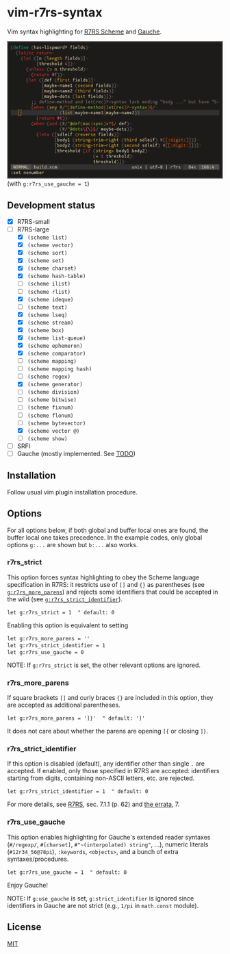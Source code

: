 # vim-r7rs-syntax

Vim syntax highlighting for [R7RS Scheme][1] and [Gauche][3].

![Screenshot](./preview.png)
(with `g:r7rs_use_gauche = 1`)

## Development status

- [x] R7RS-small 
- [ ] R7RS-large
    - [x] `(scheme list)`
    - [x] `(scheme vector)`
    - [x] `(scheme sort)`
    - [x] `(scheme set)`
    - [x] `(scheme charset)`
    - [x] `(scheme hash-table)`
    - [ ] `(scheme ilist)`
    - [ ] `(scheme rlist)`
    - [x] `(scheme ideque)`
    - [ ] `(scheme text)`
    - [x] `(scheme lseq)`
    - [x] `(scheme stream)`
    - [x] `(scheme box)`
    - [x] `(scheme list-queue)`
    - [x] `(scheme ephemeron)`
    - [x] `(scheme comparator)`
    - [ ] `(scheme mapping)`
    - [ ] `(scheme mapping hash)`
    - [ ] `(scheme regex)`
    - [x] `(scheme generator)`
    - [ ] `(scheme division)`
    - [ ] `(scheme bitwise)`
    - [ ] `(scheme fixnum)`
    - [ ] `(scheme flonum)`
    - [ ] `(scheme bytevector)`
    - [x] `(scheme vector @)`
    - [ ] `(scheme show)`
- [ ] SRFI
- [ ] Gauche (mostly implemented. See [TODO](TODO.md))

## Installation

Follow usual vim plugin installation procedure.

## Options

For all options below, if both global and buffer local ones are found, the
buffer local one takes precedence.  In the example codes, only global options
`g:...` are shown but `b:...` also works.

### r7rs_strict

This option forces syntax highlighting to obey the Scheme language
specification in R7RS: it restricts use of `[]` and `{}` as parentheses (see
[`g:r7rs_more_parens`](#r7rs_more_parens)) and rejects some identifiers that
could be accepted in the wild (see
[`g:r7rs_strict_identifier`](#r7rs_strict_identifier)).

```vim
let g:r7rs_strict = 1  " default: 0
```

Enabling this option is equivalent to setting

```vim
let g:r7rs_more_parens = ''
let g:r7rs_strict_identifier = 1
let g:r7rs_use_gauche = 0
```

NOTE: If `g:r7rs_strict` is set, the other relevant options are ignored.

### r7rs_more_parens

If square brackets `[]` and curly braces `{}` are included in this option,
they are accepted as additional parentheses.

```vim
let g:r7rs_more_parens = ']}'  " default: ']'
```

It does not care about whether the parens are opening `[{` or closing `]}`.

### r7rs_strict_identifier

If this option is disabled (default), any identifier other than single `.` are
accepted.  If enabled, only those specified in R7RS are accepted: identifiers
starting from digits, containing non-ASCII letters, etc. are rejected.

```vim
let g:r7rs_strict_identifier = 1  " default: 0
```

For more details, see [R7RS][1], sec. 7.1.1 (p. 62) and [the errata][2], 7.

### r7rs_use_gauche

This option enables highlighting for Gauche's extended reader syntaxes
(`#/regexp/`, `#[charset]`, `#"~(interpolated) string"`, ...), numeric
literals (`#12r34_56@78pi`), `:keywords`, `<objects>`, and a bunch of extra
syntaxes/procedures.

```vim
let g:r7rs_use_gauche = 1  " default: 0
```

Enjoy Gauche!

NOTE: If `g:use_gauche` is set, `g:strict_identifier` is ignored since
identifiers in Gauche are not strict (e.g., `1/pi` in `math.const` module).

## License

[MIT](LICENSE)

[1]: https://small.r7rs.org/
[2]: https://small.r7rs.org/wiki/R7RSSmallErrata/
[3]: https://practical-scheme.net/gauche/

<!-- vim: set tw=78 spell: -->
